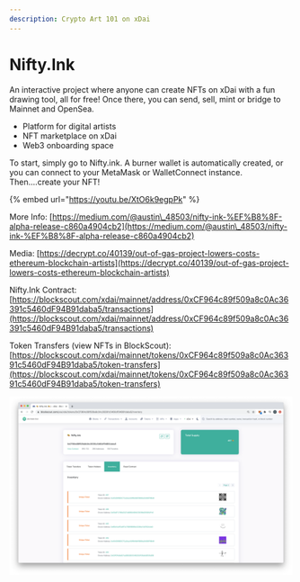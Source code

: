 ```yaml
---
description: Crypto Art 101 on xDai
---
```


# Nifty.Ink

An interactive project where anyone can create NFTs on xDai with a fun drawing tool, all for free! Once there, you can send, sell, mint or bridge to Mainnet and OpenSea.

* Platform for digital artists
* NFT marketplace on xDai
* Web3 onboarding space

To start, simply go to Nifty.ink. A burner wallet is automatically created, or you can connect to your MetaMask or WalletConnect instance. Then....create your NFT!

{% embed url="https://youtu.be/XtO6k9egpPk" %}

More Info: [https://medium.com/@austin\_48503/nifty-ink-%EF%B8%8F-alpha-release-c860a4904cb2](https://medium.com/@austin\_48503/nifty-ink-%EF%B8%8F-alpha-release-c860a4904cb2)

Media: [https://decrypt.co/40139/out-of-gas-project-lowers-costs-ethereum-blockchain-artists](https://decrypt.co/40139/out-of-gas-project-lowers-costs-ethereum-blockchain-artists)

Nifty.Ink Contract: [https://blockscout.com/xdai/mainnet/address/0xCF964c89f509a8c0Ac36391c5460dF94B91daba5/transactions](https://blockscout.com/xdai/mainnet/address/0xCF964c89f509a8c0Ac36391c5460dF94B91daba5/transactions)

Token Transfers (view NFTs in BlockScout): [https://blockscout.com/xdai/mainnet/tokens/0xCF964c89f509a8c0Ac36391c5460dF94B91daba5/token-transfers](https://blockscout.com/xdai/mainnet/tokens/0xCF964c89f509a8c0Ac36391c5460dF94B91daba5/token-transfers)

![](<../../.gitbook/assets/nifty1 (1).png>)

